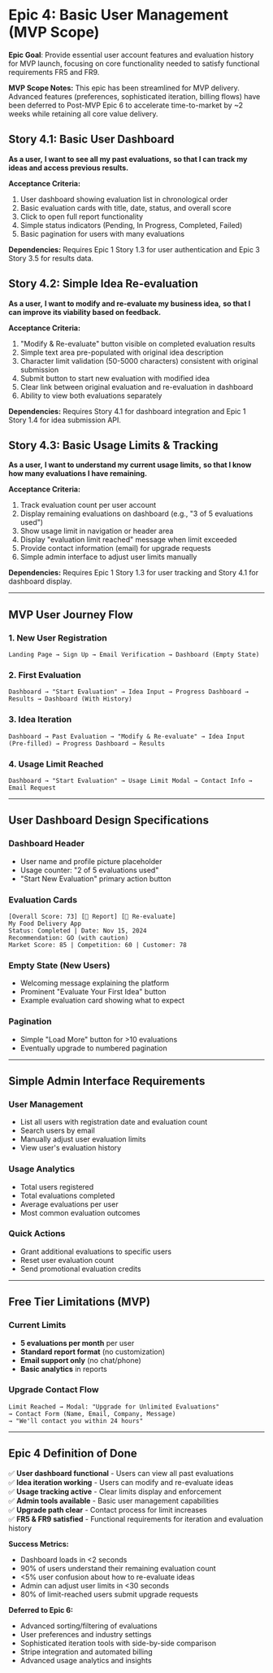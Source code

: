# Epic 4: Basic User Management (MVP Scope)

**Epic Goal**: Provide essential user account features and evaluation history
for MVP launch, focusing on core functionality needed to satisfy functional
requirements FR5 and FR9.

**MVP Scope Notes:** This epic has been streamlined for MVP delivery. Advanced
features (preferences, sophisticated iteration, billing flows) have been
deferred to Post-MVP Epic 6 to accelerate time-to-market by ~2 weeks while
retaining all core value delivery.

## Story 4.1: Basic User Dashboard

**As a user,** **I want to see all my past evaluations,** **so that I can track
my ideas and access previous results.**

**Acceptance Criteria:**

1. User dashboard showing evaluation list in chronological order
2. Basic evaluation cards with title, date, status, and overall score
3. Click to open full report functionality
4. Simple status indicators (Pending, In Progress, Completed, Failed)
5. Basic pagination for users with many evaluations

**Dependencies:** Requires Epic 1 Story 1.3 for user authentication and Epic 3
Story 3.5 for results data.

## Story 4.2: Simple Idea Re-evaluation

**As a user,** **I want to modify and re-evaluate my business idea,** **so that
I can improve its viability based on feedback.**

**Acceptance Criteria:**

1. "Modify & Re-evaluate" button visible on completed evaluation results
2. Simple text area pre-populated with original idea description
3. Character limit validation (50-5000 characters) consistent with original
   submission
4. Submit button to start new evaluation with modified idea
5. Clear link between original evaluation and re-evaluation in dashboard
6. Ability to view both evaluations separately

**Dependencies:** Requires Story 4.1 for dashboard integration and Epic 1 Story
1.4 for idea submission API.

## Story 4.3: Basic Usage Limits & Tracking

**As a user,** **I want to understand my current usage limits,** **so that I
know how many evaluations I have remaining.**

**Acceptance Criteria:**

1. Track evaluation count per user account
2. Display remaining evaluations on dashboard (e.g., "3 of 5 evaluations used")
3. Show usage limit in navigation or header area
4. Display "evaluation limit reached" message when limit exceeded
5. Provide contact information (email) for upgrade requests
6. Simple admin interface to adjust user limits manually

**Dependencies:** Requires Epic 1 Story 1.3 for user tracking and Story 4.1 for
dashboard display.

---

## MVP User Journey Flow

### 1. **New User Registration**

```
Landing Page → Sign Up → Email Verification → Dashboard (Empty State)
```

### 2. **First Evaluation**

```
Dashboard → "Start Evaluation" → Idea Input → Progress Dashboard → Results → Dashboard (With History)
```

### 3. **Idea Iteration**

```
Dashboard → Past Evaluation → "Modify & Re-evaluate" → Idea Input (Pre-filled) → Progress Dashboard → Results
```

### 4. **Usage Limit Reached**

```
Dashboard → "Start Evaluation" → Usage Limit Modal → Contact Info → Email Request
```

---

## User Dashboard Design Specifications

### Dashboard Header

- User name and profile picture placeholder
- Usage counter: "2 of 5 evaluations used"
- "Start New Evaluation" primary action button

### Evaluation Cards

```
[Overall Score: 73] [📄 Report] [🔄 Re-evaluate]
My Food Delivery App
Status: Completed | Date: Nov 15, 2024
Recommendation: GO (with caution)
Market Score: 85 | Competition: 60 | Customer: 78
```

### Empty State (New Users)

- Welcoming message explaining the platform
- Prominent "Evaluate Your First Idea" button
- Example evaluation card showing what to expect

### Pagination

- Simple "Load More" button for >10 evaluations
- Eventually upgrade to numbered pagination

---

## Simple Admin Interface Requirements

### User Management

- List all users with registration date and evaluation count
- Search users by email
- Manually adjust user evaluation limits
- View user's evaluation history

### Usage Analytics

- Total users registered
- Total evaluations completed
- Average evaluations per user
- Most common evaluation outcomes

### Quick Actions

- Grant additional evaluations to specific users
- Reset user evaluation count
- Send promotional evaluation credits

---

## Free Tier Limitations (MVP)

### Current Limits

- **5 evaluations per month** per user
- **Standard report format** (no customization)
- **Email support only** (no chat/phone)
- **Basic analytics** in reports

### Upgrade Contact Flow

```
Limit Reached → Modal: "Upgrade for Unlimited Evaluations"
→ Contact Form (Name, Email, Company, Message)
→ "We'll contact you within 24 hours"
```

---

## Epic 4 Definition of Done

✅ **User dashboard functional** - Users can view all past evaluations  
✅ **Idea iteration working** - Users can modify and re-evaluate ideas  
✅ **Usage tracking active** - Clear limits display and enforcement  
✅ **Admin tools available** - Basic user management capabilities  
✅ **Upgrade path clear** - Contact process for limit increases  
✅ **FR5 & FR9 satisfied** - Functional requirements for iteration and
evaluation history

**Success Metrics:**

- Dashboard loads in <2 seconds
- 90% of users understand their remaining evaluation count
- <5% user confusion about how to re-evaluate ideas
- Admin can adjust user limits in <30 seconds
- 80% of limit-reached users submit upgrade requests

**Deferred to Epic 6:**

- Advanced sorting/filtering of evaluations
- User preferences and industry settings
- Sophisticated iteration tools with side-by-side comparison
- Stripe integration and automated billing
- Advanced usage analytics and insights

